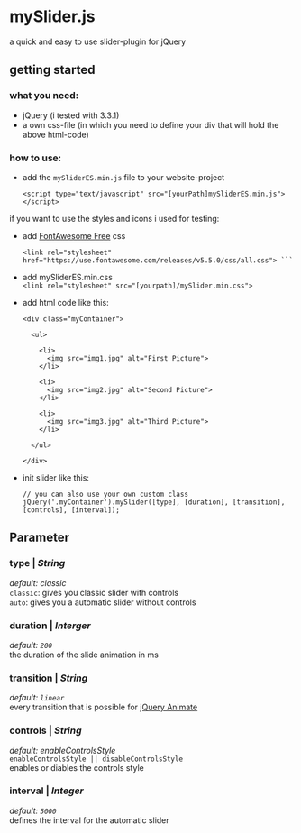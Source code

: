 # mySlider.js
a quick and easy to use slider-plugin for jQuery

## getting started

### what you need:
* jQuery (i tested with 3.3.1)
* a own css-file (in which you need to define your div that will hold the above html-code)

### how to use:
*   add the ``` mySliderES.min.js ``` file to your website-project
    ```
    <script type="text/javascript" src="[yourPath]mySliderES.min.js"></script>
    ```

if you want to use the styles and icons i used for testing:

*   add [FontAwesome Free](https://fontawesome.com/) css<br>
    ```
    <link rel="stylesheet" href="https://use.fontawesome.com/releases/v5.5.0/css/all.css"> ```
*   add mySliderES.min.css<br>
    ```<link rel="stylesheet" src="[yourpath]/mySlider.min.css">```
*   add html code like this:
    ```
    <div class="myContainer">
    
      <ul>
      
        <li>
          <img src="img1.jpg" alt="First Picture"> 
        </li>
        
        <li>
          <img src="img2.jpg" alt="Second Picture">
        </li>
        
        <li>
          <img src="img3.jpg" alt="Third Picture">
        </li>
        
      </ul>
    
    </div>
    ```

*   init slider like this:<br>
    ```
    // you can also use your own custom class 
    jQuery('.myContainer').mySlider([type], [duration], [transition], [controls], [interval]);
    ```

## Parameter
### type | *String*
*default: classic*<br>
```classic```: gives you classic slider with controls<br>
```auto```: gives you a automatic slider without controls

### duration | *Interger*
*default: ```200```*<br>
the duration of the slide animation in ms

### transition | *String*
*default: ```linear```*<br>
every transition that is possible for [jQuery Animate](http://api.jquery.com/animate/)

### controls | *String*
*default: enableControlsStyle*<br>
```enableControlsStyle || disableControlsStyle```<br>
enables or diables the controls style

### interval | *Integer*
*default: ```5000```*<br>
defines the interval for the automatic slider


